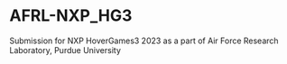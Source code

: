 # AFRL-NXP_HG3
Submission for NXP HoverGames3 2023 as a part of Air Force Research Laboratory, Purdue University
